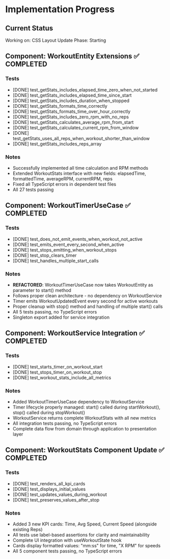 # Implementation Progress

## Current Status
Working on: CSS Layout Update
Phase: Starting

## Component: WorkoutEntity Extensions ✅ COMPLETED

### Tests
- [DONE] test_getStats_includes_elapsed_time_zero_when_not_started
- [DONE] test_getStats_includes_elapsed_time_since_start
- [DONE] test_getStats_includes_duration_when_stopped
- [DONE] test_getStats_formats_time_correctly
- [DONE] test_getStats_formats_time_over_hour_correctly
- [DONE] test_getStats_includes_zero_rpm_with_no_reps
- [DONE] test_getStats_calculates_average_rpm_from_start
- [DONE] test_getStats_calculates_current_rpm_from_window
- [DONE] test_getStats_uses_all_reps_when_workout_shorter_than_window
- [DONE] test_getStats_includes_reps_array

### Notes
- Successfully implemented all time calculation and RPM methods
- Extended WorkoutStats interface with new fields: elapsedTime, formattedTime, averageRPM, currentRPM, reps
- Fixed all TypeScript errors in dependent test files
- All 27 tests passing

## Component: WorkoutTimerUseCase ✅ COMPLETED

### Tests
- [DONE] test_does_not_emit_events_when_workout_not_active
- [DONE] test_emits_event_every_second_when_active
- [DONE] test_stops_emitting_when_workout_stops
- [DONE] test_stop_clears_timer
- [DONE] test_handles_multiple_start_calls

### Notes
- **REFACTORED**: WorkoutTimerUseCase now takes WorkoutEntity as parameter to start() method
- Follows proper clean architecture - no dependency on WorkoutService
- Timer emits WorkoutUpdatedEvent every second for active workouts
- Proper cleanup with stop() method and handling of multiple start() calls
- All 5 tests passing, no TypeScript errors
- Singleton export added for service integration

## Component: WorkoutService Integration ✅ COMPLETED

### Tests
- [DONE] test_starts_timer_on_workout_start
- [DONE] test_stops_timer_on_workout_stop
- [DONE] test_workout_stats_include_all_metrics

### Notes
- Added WorkoutTimerUseCase dependency to WorkoutService
- Timer lifecycle properly managed: start() called during startWorkout(), stop() called during stopWorkout()
- WorkoutService returns complete WorkoutStats with all new metrics
- All integration tests passing, no TypeScript errors
- Complete data flow from domain through application to presentation layer

## Component: WorkoutStats Component Update ✅ COMPLETED

### Tests
- [DONE] test_renders_all_kpi_cards
- [DONE] test_displays_initial_values
- [DONE] test_updates_values_during_workout
- [DONE] test_preserves_values_after_stop

### Notes
- Added 3 new KPI cards: Time, Avg Speed, Current Speed (alongside existing Reps)
- All tests use label-based assertions for clarity and maintainability  
- Complete UI integration with useWorkoutState hook
- Cards display formatted values: "mm:ss" for time, "X RPM" for speeds
- All 5 component tests passing, no TypeScript errors